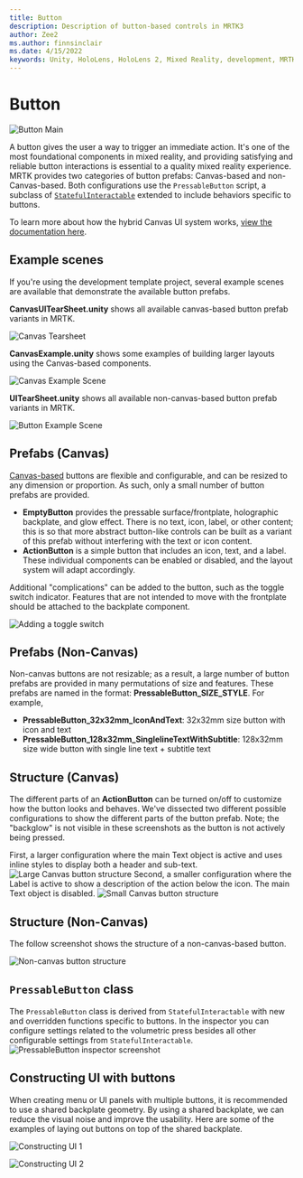 ```yaml
---
title: Button
description: Description of button-based controls in MRTK3
author: Zee2
ms.author: finnsinclair
ms.date: 4/15/2022
keywords: Unity, HoloLens, HoloLens 2, Mixed Reality, development, MRTK, MRTK3, Button, PressableButton
---
```


# Button

![Button Main](../../../mrtk3-overview/images/UXBuildingBlocks/MRTK_UX_v3_Button.png)

A button gives the user a way to trigger an immediate action. It's one of the most foundational components in mixed reality, and providing satisfying and reliable button interactions is essential to a quality mixed reality experience. MRTK provides two categories of button prefabs: Canvas-based and non-Canvas-based. Both configurations use the `PressableButton` script, a subclass of [`StatefulInteractable`](../../../mrtk3-overview/architecture/interactables.md) extended to include behaviors specific to buttons.

To learn more about how the hybrid Canvas UI system works, [view the documentation here](../../../mrtk3-uxcore/packages/uxcore/canvas-ui.md).

## Example scenes

If you're using the development template project, several example scenes are available that demonstrate the available button prefabs.

**CanvasUITearSheet.unity** shows all available canvas-based button prefab variants in MRTK.

![Canvas Tearsheet](../../../mrtk3-overview/images/UXBuildingBlocks/Button/MRTK_Button_CanvasTearsheet.png)

**CanvasExample.unity** shows some examples of building larger layouts using the Canvas-based components.

![Canvas Example Scene](../../../mrtk3-overview/images/UXBuildingBlocks/Button/MRTK_Button_CanvasExample.png)

**UITearSheet.unity** shows all available non-canvas-based button prefab variants in MRTK.

![Button Example Scene](../../../mrtk3-overview/images/UXBuildingBlocks/Button/MRTK_Button_ExampleScene.png)

## Prefabs (Canvas)

[Canvas-based](../../../mrtk3-uxcore/packages/uxcore/canvas-ui.md) buttons are flexible and configurable, and can be resized to any dimension or proportion. As such, only a small number of button prefabs are provided.

- **EmptyButton** provides the pressable surface/frontplate, holographic backplate, and glow effect. There is no text, icon, label, or other content; this is so that more abstract button-like controls can be built as a variant of this prefab without interfering with the text or icon content.
- **ActionButton** is a simple button that includes an icon, text, and a label. These individual components can be enabled or disabled, and the layout system will adapt accordingly.

Additional "complications" can be added to the button, such as the toggle switch indicator. Features that are not intended to move with the frontplate should be attached to the backplate component.

![Adding a toggle switch](images/toggle-switch.png)

## Prefabs (Non-Canvas)

Non-canvas buttons are not resizable; as a result, a large number of button prefabs are provided in many permutations of size and features. These prefabs are named in the format: **PressableButton_SIZE_STYLE**. For example,

- **PressableButton_32x32mm_IconAndText**: 32x32mm size button with icon and text
- **PressableButton_128x32mm_SinglelineTextWithSubtitle**: 128x32mm size wide button with single line text + subtitle text

## Structure (Canvas)

The different parts of an **ActionButton** can be turned on/off to customize how the button looks and behaves. We've dissected two different possible configurations to show the different parts of the button prefab. Note; the "backglow" is not visible in these screenshots as the button is not actively being pressed.

First, a larger configuration where the main Text object is active and uses inline styles to display both a header and sub-text.
![Large Canvas button structure](images/big-anatomy.png)
Second, a smaller configuration where the Label is active to show a description of the action below the icon. The main Text object is disabled.
![Small Canvas button structure](images/small-anatomy.png)

## Structure (Non-Canvas)

The follow screenshot shows the structure of a non-canvas-based button.

![Non-canvas button structure](../../../mrtk3-overview/images/UXBuildingBlocks/Button/MRTK_Button_Structure.png)

## `PressableButton` class

The `PressableButton` class is derived from `StatefulInteractable` with new and overridden functions specific to buttons. In the inspector you can configure settings related to the volumetric press besides all other configurable settings from `StatefulInteractable`.
![PressableButton inspector screenshot](../../../mrtk3-overview/images/UXBuildingBlocks/Button/MRTK_PressableButton_Inspector.png)

## Constructing UI with buttons
When creating menu or UI panels with multiple buttons, it is recommended to use a shared backplate geometry. By using a shared backplate, we can reduce the visual noise and improve the usability. Here are some of the examples of laying out buttons on top of the shared backplate.

![Constructing UI 1](../../../mrtk3-overview/images/UXBuildingBlocks/Button/MRTK_Button_ConstructingUI0.png)

![Constructing UI 2](../../../mrtk3-overview/images/UXBuildingBlocks/Button/MRTK_Button_ConstructingUI1.png)
